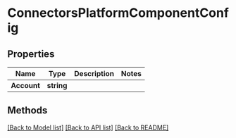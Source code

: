 # ConnectorsPlatformComponentConfig

## Properties

Name | Type | Description | Notes
------------ | ------------- | ------------- | -------------
**Account** | **string** |  | 

## Methods


[[Back to Model list]](../README.md#documentation-for-models) [[Back to API list]](../README.md#documentation-for-api-endpoints) [[Back to README]](../README.md)


